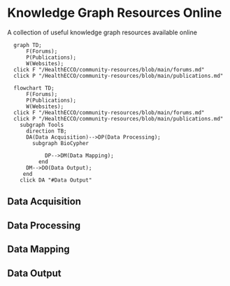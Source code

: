 # Knowledge Graph Resources Online
A collection of useful knowledge graph resources available online
```mermaid
  graph TD; 
      F(Forums);
      P(Publications);
      W(Websites);
  click F "/HealthECCO/community-resources/blob/main/forums.md"
  click P "/HealthECCO/community-resources/blob/main/publications.md"
```

```mermaid
  flowchart TD; 
      F(Forums);
      P(Publications);
      W(Websites);
  click F "/HealthECCO/community-resources/blob/main/forums.md"
  click P "/HealthECCO/community-resources/blob/main/publications.md"
    subgraph Tools
      direction TB;
      DA(Data Acquisition)-->DP(Data Processing);
        subgraph BioCypher
            
            DP-->DM(Data Mapping);
          end
      DM-->DO(Data Output);
     end
    click DA "#Data Output"
```
## Data Acquisition

## Data Processing

## Data Mapping

## Data Output
